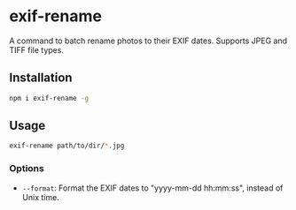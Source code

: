 # exif-rename

A command to batch rename photos to their EXIF dates. Supports JPEG and TIFF file types.

## Installation

```bash
npm i exif-rename -g
```

## Usage

```bash
exif-rename path/to/dir/*.jpg
```

### Options

* `--format`: Format the EXIF dates to "yyyy-mm-dd hh:mm:ss", instead of Unix time.
